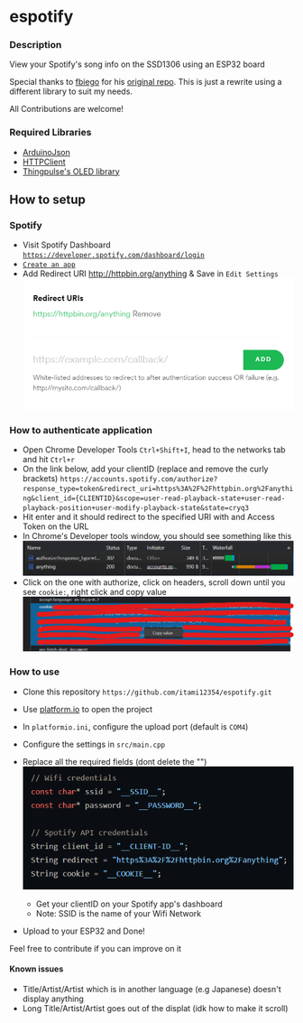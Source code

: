 # espotify

### Description

View your Spotify's song info on the SSD1306 using an ESP32 board

Special thanks to [fbiego](https://github.com/fbiego) for his [original repo](https://github.com/fbiego/esp32-spotify-oled). This is just a rewrite using a different library to suit my needs.

All Contributions are welcome!

### Required Libraries

- [ArduinoJson](https://github.com/bblanchon/ArduinoJson)
- [HTTPClient](https://github.com/amcewen/HttpClient)
- [Thingpulse's OLED library](https://github.com/ThingPulse/esp8266-oled-ssd1306)

## How to setup

### Spotify

- Visit Spotify Dashboard [`https://developer.spotify.com/dashboard/login`](https://developer.spotify.com/dashboard/login)
- [`Create an app`](https://developer.spotify.com/documentation/general/guides/authorization/app-settings/)
- Add Redirect URI http://httpbin.org/anything & Save in `Edit Settings`
  ![image](images\1.png "image")

### How to authenticate application

- Open Chrome Developer Tools `Ctrl+Shift+I`, head to the networks tab and hit `Ctrl+r`
- On the link below, add your clientID (replace and remove the curly brackets)
  `https://accounts.spotify.com/authorize?response_type=token&redirect_uri=https%3A%2F%2Fhttpbin.org%2Fanything&client_id={CLIENTID}&scope=user-read-playback-state+user-read-playback-position+user-modify-playback-state&state=cryq3`
- Hit enter and it should redirect to the specified URI with and Access Token on the URL
- In Chrome's Developer tools window, you should see something like this
  ![image](images\2.png "image")
- Click on the one with authorize, click on headers, scroll down until you see `cookie:`, right click and copy value
  ![image](images\3.png "image")

### How to use

- Clone this repository
  `https://github.com/itami12354/espotify.git`
- Use [platform.io](https://platformio.org/) to open the project
- In `platformio.ini`, configure the upload port (default is `COM4`)
- Configure the settings in `src/main.cpp`
- Replace all the required fields (dont delete the "")
  ![image](images\4.png "image")

  - Get your clientID on your Spotify app's dashboard
  - Note: SSID is the name of your Wifi Network

- Upload to your ESP32 and Done!

Feel free to contribute if you can improve on it

#### Known issues

- Title/Artist/Artist which is in another language (e.g Japanese) doesn't display anything
- Long Title/Artist/Artist goes out of the displat (idk how to make it scroll)

